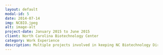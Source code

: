 ```yaml
---
layout: default
modal-id: 5
date: 2014-07-14
img: NCBIO.jpeg
alt: image-alt
project-date: January 2015 to June 2015
client: North Carolina Biotechnology Center
category: Work Experience
description: Multiple projects involved in keeping NC Biotechnology Directory up-to-date using InterAction, ILL,etc..
---
```

